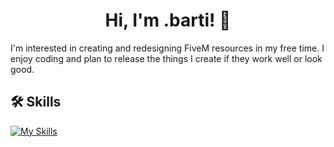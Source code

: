 <h1 align="center">
Hi, I'm .barti! 👋
</h1>

I'm interested in creating and redesigning FiveM resources in my free time. I enjoy coding and plan to release the things I create if they work well or look good.

## 🛠 Skills

[![My Skills](https://skillicons.dev/icons?i=js,html,css,react,ts,lua)](https://github.com/barti-code)
